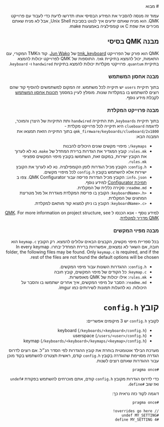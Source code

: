<div dir="rtl" markdown="1">
# מבוא

עמוד זה מנסה להסביר את המידע הבסיסי אותו תדרשו לדעת כדי לעבוד עם פרוייקט QMK. הוא מניח שאתם יודעים איך לנווט בסביבת Unix Shell, אבל לא מניח שאתם מכירים את שפת C או קומפילציה באמצעות make.

## מבנה QMK בסיסי

QMK הוא פורק של הפרוייקט [tmk_keyboard](https://github.com/tmk/tmk_keyboard) של [Jun Wako](https://github.com/tmk). קוד הTMK המקורי, עם התאמות, יכול להמצא בתיקיית `tmk`. התוספות של QMK לפרוייקט יכולות להמצא בתיקיית `quantum`. פרוייקטי מקלדות יכולות להמצא בתיקיות `handwired` ו- `keyboard`.

### מבנה אחסון המשתמש

בתוך תיקיית `users` יש תיקייה לכל משתמש. זה המקום למשתמשים להוסיף קוד שהם רוצים להשתמש בו במקלדות שונות. מומלץ לעיין במסמך [תכונות אחסון המשתמש](feature_userspace.md) לקבלת מידע נוסף.

### מבנה פרוייקט המקלדת

בתוך תיקיית `keyboards`, תת התיקייה `handwired` ותת התיקיות של היצרן והמוכר, לדוגמה `clueboard` היא תיקייה לכל פרוייקט מקלדת - `qmk_firmware/keyboards/clueboard/2x1800` בתוך התיקייה הזאת תמצאו את המבנה הבא:


* `keymaps/`: מיפויי מקשים שונים היכולים להבנות
* `rules.mk`: קובץ המגדיר את הגדרות ברירת המחדל של `make`. נא לא לערוך את הקובץ ישירות, במקום זאת, השתמשו בקובץ מיפוי המקשים ספציפי `rules.mk`.
* `config.h`: הקובץ מכיל הגדרות לזמן הקומפילציה. נא לא לערוך את הקובץ ישירות אלא להשתמש בקובץ `config.h` לכל מיפויי מקשים.
* `info.json`: הקובץ מכיל הגדרות פריסה עבור QMK Configurator. צפו ב [תמיכת Configurator](reference_configurator_support.md) למידע נוסף.
* `readme.md`: סקירה כללית של המקלדת.
* `<keyboardName>.h`: הקובץ בו פריסת המקלדת מוגדרת אל מול מטריצת המתגים של המקלדת.
* `<keyboardName>.c`: הקובץ בו ניתן למצוא קוד מותאם למקלדת.

למידע נוסף - אנא הכנסו ל [QMK](hardware_keyboard_guidelines.md).
For more information on project structure, see [QMK מדריך למקלדת](hardware_keyboard_guidelines.md).

### מבנה מפיוי המקשים

בכל ספריית מיפוי מקשים, הקבצים הבאים עלולים להמצא. רק הקובץ `keymap.c` הוא חובה, אם השאר לא נמצאים, אפשרויות ברירת המחדל יבחרו.
In every keymap folder, the following files may be found. Only `keymap.c` is required, and if the rest of the files are not found the default options will be chosen.

* `config.h`: ההגדרות השונות עבור מיפוי המקשים.
* `keymap.c`: כל הקודים של מיפוי המקשים, קובץ חובה
* `rules.mk`: אילו יכולות של QMK מאופשרות.
* `readme.md`: הסבר על מיפוי המקשים, איך אחרים ישתמשו בו והסבר על היכולות. נא להעלות תמונות לשירותים כמו imgur.

# קובץ `config.h` 

לקובץ `config.h` יש 3 מיקומים אפשריים:

* keyboard (`/keyboards/<keyboard>/config.h`)
* userspace (`/users/<user>/config.h`)
* keymap (`/keyboards/<keyboard>/keymaps/<keymap>/config.h`)

מערכת הבילד אוטומטית בוחרת את קובץ ההגדרות לפי הסדר הנ״ל. אם רוצים לדרוס הגדרה מסויימת שהוגדרה בקובץ `config.h` קודם, ראשית תצטרכו להשתמש בקוד מוכן עבור ההגדרות שאתם רוצים לשנות.

```
#pragma once
```

כדי לדרוס הגדרות מקובץ `config.h` קודם, אתם מוכרחים להשתמש בפקודת `#undef` ואז שוב `#define`.

דוגמה לקוד כזה נראית כך:
```
#pragma once

// overrides go here!
#undef MY_SETTING
#define MY_SETTING 4
```
</div>